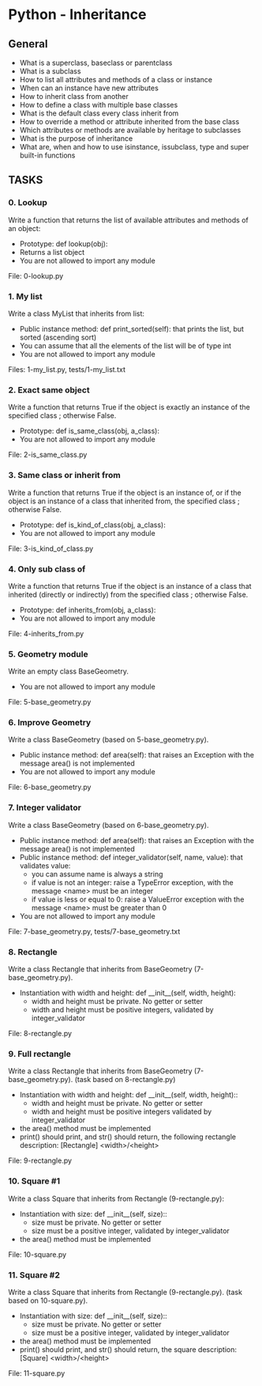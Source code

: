 # Python - Inheritance

## General

- What is a superclass, baseclass or parentclass
- What is a subclass
- How to list all attributes and methods of a class or instance
- When can an instance have new attributes
- How to inherit class from another
- How to define a class with multiple base classes
- What is the default class every class inherit from
- How to override a method or attribute inherited from the base class
- Which attributes or methods are available by heritage to subclasses
- What is the purpose of inheritance
- What are, when and how to use isinstance, issubclass, type and super built-in functions

## TASKS

### 0. Lookup

Write a function that returns the list of available attributes and methods of an object:

- Prototype: def lookup(obj):
- Returns a list object
- You are not allowed to import any module

File: 0-lookup.py

### 1. My list

Write a class MyList that inherits from list:

- Public instance method: def print_sorted(self): that prints the list, but sorted (ascending sort)
- You can assume that all the elements of the list will be of type int
- You are not allowed to import any module

Files: 1-my_list.py, tests/1-my_list.txt

### 2. Exact same object

Write a function that returns True if the object is exactly an instance of the specified class ; otherwise False.

- Prototype: def is_same_class(obj, a_class):
- You are not allowed to import any module

File: 2-is_same_class.py

### 3. Same class or inherit from

Write a function that returns True if the object is an instance of, or if the object is an instance of a class that inherited from, the specified class ; otherwise False.

- Prototype: def is_kind_of_class(obj, a_class):
- You are not allowed to import any module

File: 3-is_kind_of_class.py

### 4. Only sub class of

Write a function that returns True if the object is an instance of a class that inherited (directly or indirectly) from the specified class ; otherwise False.

- Prototype: def inherits_from(obj, a_class):
- You are not allowed to import any module

File: 4-inherits_from.py

### 5. Geometry module

Write an empty class BaseGeometry.

- You are not allowed to import any module

File: 5-base_geometry.py

### 6. Improve Geometry

Write a class BaseGeometry (based on 5-base_geometry.py).

- Public instance method: def area(self): that raises an Exception with the message area() is not implemented
- You are not allowed to import any module

File: 6-base_geometry.py

### 7. Integer validator

Write a class BaseGeometry (based on 6-base_geometry.py).

- Public instance method: def area(self): that raises an Exception with the message area() is not implemented
- Public instance method: def integer_validator(self, name, value): that validates value:
  - you can assume name is always a string
  - if value is not an integer: raise a TypeError exception, with the message \<name> must be an integer
  - if value is less or equal to 0: raise a ValueError exception with the message \<name> must be greater than 0
- You are not allowed to import any module

File: 7-base_geometry.py, tests/7-base_geometry.txt

### 8. Rectangle

Write a class Rectangle that inherits from BaseGeometry (7-base_geometry.py).

- Instantiation with width and height: def \_\_init\_\_(self, width, height):
  - width and height must be private. No getter or setter
  - width and height must be positive integers, validated by integer_validator

File: 8-rectangle.py

### 9. Full rectangle

Write a class Rectangle that inherits from BaseGeometry (7-base_geometry.py). (task based on 8-rectangle.py)

- Instantiation with width and height: def \_\_init\_\_(self, width, height)::
  - width and height must be private. No getter or setter
  - width and height must be positive integers validated by integer_validator
- the area() method must be implemented
- print() should print, and str() should return, the following rectangle description: \[Rectangle] \<width>/\<height>

File: 9-rectangle.py

### 10. Square #1

Write a class Square that inherits from Rectangle (9-rectangle.py):

- Instantiation with size: def \_\_init\_\_(self, size)::
  - size must be private. No getter or setter
  - size must be a positive integer, validated by integer_validator
- the area() method must be implemented

File: 10-square.py

### 11. Square #2

Write a class Square that inherits from Rectangle (9-rectangle.py). (task based on 10-square.py).

- Instantiation with size: def \_\_init\_\_(self, size)::
  - size must be private. No getter or setter
  - size must be a positive integer, validated by integer_validator
- the area() method must be implemented
- print() should print, and str() should return, the square description: \[Square] \<width>/\<height>

File: 11-square.py
